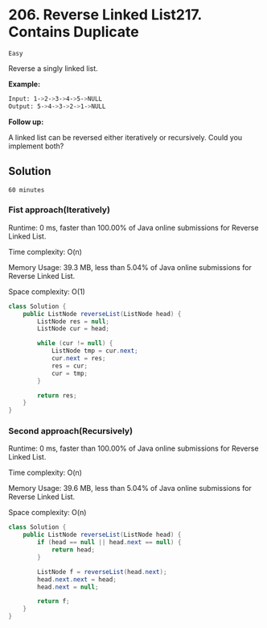 # 206. Reverse Linked List217. Contains Duplicate

`Easy`

Reverse a singly linked list.

**Example:**

```bash
Input: 1->2->3->4->5->NULL
Output: 5->4->3->2->1->NULL
```

**Follow up:**

A linked list can be reversed either iteratively or recursively. Could you implement both?

## Solution

`60 minutes`

### Fist approach(Iteratively)

Runtime: 0 ms, faster than 100.00% of Java online submissions for Reverse Linked List.

Time complexity: O(n)

Memory Usage: 39.3 MB, less than 5.04% of Java online submissions for Reverse Linked List.

Space complexity: O(1)

```java
class Solution {
    public ListNode reverseList(ListNode head) {
        ListNode res = null;
        ListNode cur = head;

        while (cur != null) {
            ListNode tmp = cur.next;
            cur.next = res;
            res = cur;
            cur = tmp;
        }

        return res;
    }
}
```

### Second approach(Recursively)

Runtime: 0 ms, faster than 100.00% of Java online submissions for Reverse Linked List.

Time complexity: O(n)

Memory Usage: 39.6 MB, less than 5.04% of Java online submissions for Reverse Linked List.

Space complexity: O(n)

```java
class Solution {
    public ListNode reverseList(ListNode head) {
        if (head == null || head.next == null) {
            return head;
        }

        ListNode f = reverseList(head.next);
        head.next.next = head;
        head.next = null;

        return f;
    }
}
```
